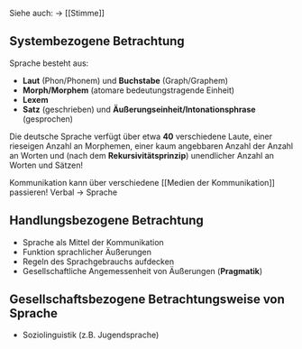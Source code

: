 
Siehe auch: -> [[Stimme]]

## Systembezogene Betrachtung 


Sprache besteht aus:

- **Laut** (Phon/Phonem)  und **Buchstabe** (Graph/Graphem)
- **Morph/Morphem** (atomare bedeutungstragende Einheit)
- **Lexem**
- **Satz** (geschrieben) und **Äußerungseinheit/Intonationsphrase** (gesprochen)
 
Die deutsche Sprache verfügt über etwa **40** verschiedene Laute, einer rieseigen Anzahl an Morphemen, einer kaum angebbaren Anzahl der Anzahl an Worten und (nach dem **Rekursivitätsprinzip**) unendlicher Anzahl an Worten und Sätzen!

Kommunikation kann über verschiedene [[Medien der Kommunikation]] passieren! Verbal -> Sprache


## Handlungsbezogene Betrachtung


- Sprache als Mittel der Kommunikation
- Funktion sprachlicher Äußerungen
- Regeln des Sprachgebrauchs aufdecken
- Gesellschaftliche Angemessenheit von Äußerungen (**Pragmatik**)


## Gesellschaftsbezogene Betrachtungsweise von Sprache


- Soziolinguistik (z.B. Jugendsprache)

